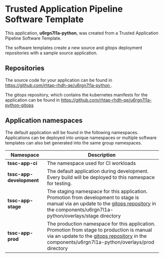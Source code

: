 # Trusted Application Pipeline Software Template

This application, **u6rgn7l1a-python**, was created from a Trusted Application Pipeline Software Template.

The software templates create a new source and gitops deployment repositories with a sample source application. 

## Repositories

The source code for your application can be found in [https://github.com/rhtap-rhdh-qe/u6rgn7l1a-python ](https://github.com/rhtap-rhdh-qe/u6rgn7l1a-python ).
 
The gitops repository, which contains the kubernetes manifests for the application can be found in 
[https://github.com/rhtap-rhdh-qe/u6rgn7l1a-python-gitops ](https://github.com/rhtap-rhdh-qe/u6rgn7l1a-python-gitops ) 

## Application namespaces 

The default application will be found in the following namespaces. Applications can be deployed into unique namespaces or multiple software templates can also bet generated into the same group namespaces.  

|  Namespace   |  Description   |  
| -------- | -------- |
| **tssc-app-ci** | The namespace used for CI workloads |
| **tssc-app-development** | The default application during development. Every build will be deployed to this namespace for testing. |
| **tssc-app-stage** | The staging namespace for this application. Promotion from development to stage is manual via an update to the [gitops repository](https://github.com/rhtap-rhdh-qe/u6rgn7l1a-python-gitops ) in the components/u6rgn7l1a-python/overlays/stage directory |
| **tssc-app-prod** | The production namespace for this application. Promotion from stage to production is manual via an update to the [gitops repository](https://github.com/rhtap-rhdh-qe/u6rgn7l1a-python-gitops ) in the components/u6rgn7l1a-python/overlays/prod directory |